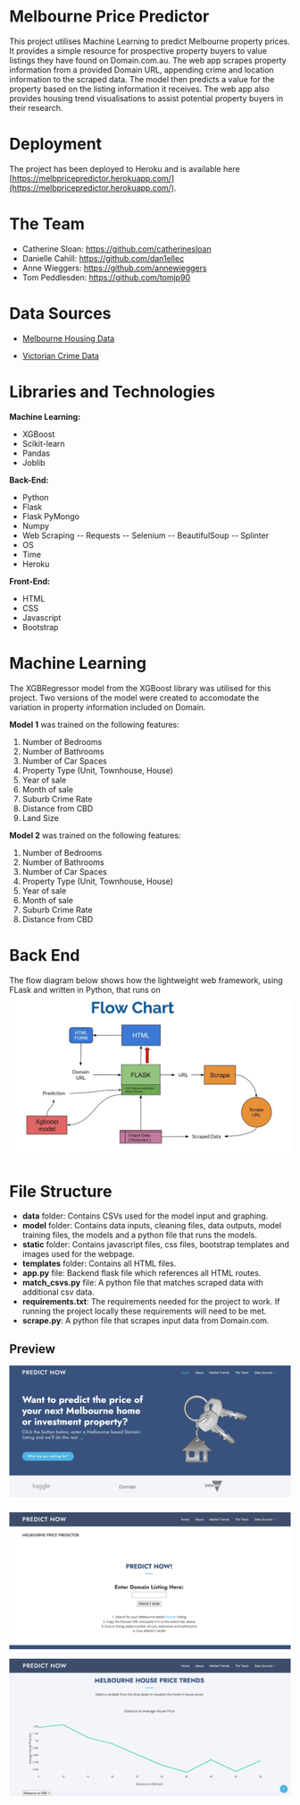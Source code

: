 # Melbourne Price Predictor 

This project utilises Machine Learning to predict Melbourne property prices. It provides a simple resource for prospective property buyers to value listings they have found on Domain.com.au.  The web app scrapes property information from a provided Domain URL, appending crime and location information to the scraped data. The model then predicts a value for the property based on the listing information it receives. The web app also provides housing trend visualisations to assist potential property buyers in their research.


# Deployment

The project has been deployed to Heroku and is available here [https://melbpricepredictor.herokuapp.com/](https://melbpricepredictor.herokuapp.com/).


# The Team 

- Catherine Sloan: https://github.com/catherinesloan
- Danielle Cahill: https://github.com/dan1ellec
- Anne Wieggers: https://github.com/annewieggers
- Tom Peddlesden: https://github.com/tomjp90 


# Data Sources 

- [Melbourne Housing Data](https://www.kaggle.com/anthonypino/melbourne-housing-market?select=Melbourne_housing_FULL.csv)

- [Victorian Crime Data](https://discover.data.vic.gov.au/dataset/crime-by-location-data-table)


# Libraries and Technologies 

**Machine Learning:**
- XGBoost
- Scikit-learn
- Pandas
- Joblib

**Back-End:**
- Python
- Flask
- Flask PyMongo
- Numpy	
- Web Scraping
-- Requests
-- Selenium
-- BeautifulSoup 
-- Splinter
- OS
- Time
- Heroku

**Front-End:**
- HTML
- CSS
- Javascript
- Bootstrap


# Machine Learning 

The XGBRegressor model from the XGBoost library was utilised for this project. Two versions of the model were created to accomodate the variation in property information included on Domain.

**Model 1** was trained on the following features:
1. Number of Bedrooms
2. Number of Bathrooms
3. Number of Car Spaces
4. Property Type (Unit, Townhouse, House)
5. Year of sale
6. Month of sale
7. Suburb Crime Rate
8. Distance from CBD
9. Land Size

**Model 2** was trained on the following features:
1. Number of Bedrooms
2. Number of Bathrooms
3. Number of Car Spaces
4. Property Type (Unit, Townhouse, House)
5. Year of sale
6. Month of sale
7. Suburb Crime Rate
8. Distance from CBD

# Back End
The flow diagram below shows how the lightweight web framework, using FLask and written in Python, that runs on 
![Preview_1](data/images/back_end_flow.gif)

# File Structure

- **data** folder: Contains CSVs used for the model input and graphing.
- **model** folder: Contains data inputs, cleaning files, data outputs, model training files, the models and a python file that runs the models.
- **static** folder: Contains javascript files, css files, bootstrap templates and images used for the webpage.
- **templates** folder: Contains all HTML files.
- **app.py** file: Backend flask file which references all HTML routes.
- **match_csvs.py** file: A python file that matches scraped data with additional csv data.
- **requirements.txt**: The requirements needed for the project to work. If running the project locally these requirements will need to be met.
- **scrape.py**: A python file that scrapes input data from Domain.com.


## Preview

![Preview_1](data/images/preview_1.png)

![Preview_2](data/images/preview_2.png)

![Preview_3](data/images/preview_3.png)




